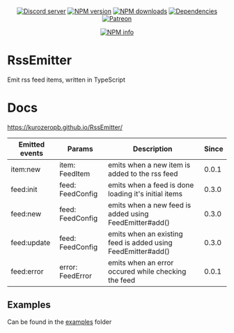 <div align="center">
  <br />
  <p>
    <a href="https://discord.gg/p895czC"><img src="https://discordapp.com/api/guilds/240059867744698368/embed.png" alt="Discord server" /></a>
    <a href="https://www.npmjs.com/package/rss-emitter-ts"><img src="https://img.shields.io/npm/v/rss-emitter-ts.svg?maxAge=3600" alt="NPM version" /></a>
    <a href="https://www.npmjs.com/package/rss-emitter-ts"><img src="https://img.shields.io/npm/dt/rss-emitter-ts.svg?maxAge=3600" alt="NPM downloads" /></a>
    <a href="https://david-dm.org/KurozeroPB/rssemitter"><img src="https://img.shields.io/david/kurozeropb/rssemitter.svg?maxAge=3600" alt="Dependencies" /></a>
    <a href="https://www.patreon.com/Kurozero"><img src="https://img.shields.io/badge/donate-patreon-F96854.svg" alt="Patreon" /></a>
  </p>
  <p>
    <a href="https://nodei.co/npm/rss-emitter-ts/"><img src="https://nodei.co/npm/rss-emitter-ts.png?downloads=true&stars=true" alt="NPM info" /></a>
  </p>
</div>

# RssEmitter
Emit rss feed items, written in TypeScript

# Docs
https://kurozeropb.github.io/RssEmitter/

| Emitted events | Params            | Description                                                  | Since |
|----------------|-------------------|--------------------------------------------------------------|-------|
| item:new       | item:  FeedItem   | emits when a new item is added to the rss feed               | 0.0.1 |
| feed:init      | feed:  FeedConfig | emits when a feed is done loading it's initial items         | 0.3.0 |
| feed:new       | feed:  FeedConfig | emits when a new feed is added using FeedEmitter#add()       | 0.3.0 |
| feed:update    | feed:  FeedConfig | emits when an existing feed is added using FeedEmitter#add() | 0.3.0 |
| feed:error     | error: FeedError  | emits when an error occured while checking the feed          | 0.0.1 |

## Examples
Can be found in the [examples](/examples) folder